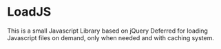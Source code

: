LoadJS
======

This is a small Javascript Library based on jQuery Deferred for loading Javascript files on demand, only when needed and with caching system.
